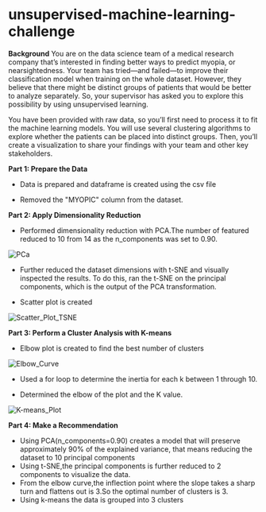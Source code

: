 # unsupervised-machine-learning-challenge

**Background**
You are on the data science team of a medical research company that’s interested in finding better ways to predict myopia, or nearsightedness. Your team has tried—and failed—to improve their classification model when training on the whole dataset. However, they believe that there might be distinct groups of patients that would be better to analyze separately. So, your supervisor has asked you to explore this possibility by using unsupervised learning.

You have been provided with raw data, so you’ll first need to process it to fit the machine learning models. You will use several clustering algorithms to explore whether the patients can be placed into distinct groups. Then, you’ll create a visualization to share your findings with your team and other key stakeholders.

**Part 1: Prepare the Data**

* Data is prepared and dataframe is created using the csv file

* Removed the "MYOPIC" column from the dataset.

**Part 2: Apply Dimensionality Reduction**

* Performed dimensionality reduction with PCA.The number of featured reduced to 10 from 14 as the n_components was set to 0.90.

![PCa](https://user-images.githubusercontent.com/112193116/218556510-73023fdd-aee6-4254-9369-d29284335e9e.png)

*  Further reduced the dataset dimensions with t-SNE and visually inspected the results. To do this, ran the t-SNE on the principal components, which is the output of the PCA transformation.

* Scatter plot is created

![Scatter_Plot_TSNE](https://user-images.githubusercontent.com/112193116/218556512-fcf253b0-bc1a-4a0d-835d-6b20cdfa6cd9.png)

**Part 3: Perform a Cluster Analysis with K-means**

* Elbow plot is created to find the best number of clusters

![Elbow_Curve](https://user-images.githubusercontent.com/112193116/218556506-c5a33737-2f8e-49d9-bf5a-f39d62f2d09b.png)

* Used a for loop to determine the inertia for each k between 1 through 10.

* Determined the elbow of the plot and the K value.

![K-means_Plot](https://user-images.githubusercontent.com/112193116/218556509-4c8e2466-f46c-4df5-8a19-a6b670c434cb.png)

**Part 4: Make a Recommendation**

* Using PCA(n_components=0.90) creates a model that will preserve approximately 90% of the explained variance, that means reducing the dataset to 10 principal components
* Using t-SNE,the principal components is further reduced to 2 components to visualize the data.
* From the elbow curve,the inflection point where the slope takes a sharp turn and flattens out is 3.So the optimal number of clusters is 3.
* Using k-means the data is grouped into 3 clusters
